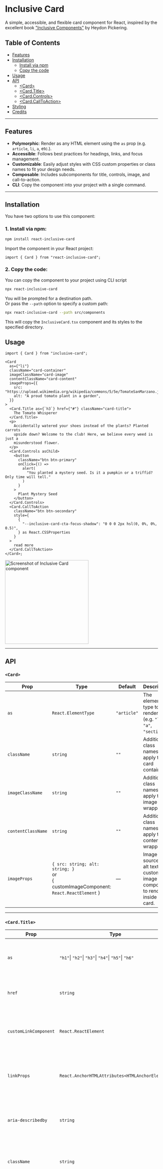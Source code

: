 # Inclusive Card

A simple, accessible, and flexible card component for React, inspired by the excellent book ["Inclusive Components"](https://inclusive-components.design/cards) by Heydon Pickering.

## Table of Contents

- [Features](#features)
- [Installation](#installation)
  - [Install via npm](#1-install-via-npm)
  - [Copy the code](#2-copy-the-code)
- [Usage](#usage)
- [API](#api)
  - [\<Card>](#card)
  - [\<Card.Title>](#cardtitle)
  - [\<Card.Controls>](#cardcontrols)
  - [\<Card.CallToAction>](#cardcalltoaction)
- [Styling](#styling)
- [Credits](#credits)

---

## Features

- **Polymorphic**: Render as any HTML element using the `as` prop (e.g. `article`, `li`, `a`, etc.).
- **Accessible**: Follows best practices for headings, links, and focus management.
- **Customizable**: Easily adjust styles with CSS custom properties or class names to fit your design needs.
- **Composable**: Includes subcomponents for title, controls, image, and call-to-action.
- **CLI**: Copy the component into your project with a single command.

---

## Installation

You have two options to use this component:

### 1. Install via npm:

```bash
npm install react-inclusive-card
```

Import the component in your React project:

```tsx
import { Card } from "react-inclusive-card";
```

### 2. Copy the code:

You can copy the component to your project using CLI script

```bash
npx react-inclusive-card
```

You will be prompted for a destination path.
\
 Or pass the `--path` option to specify a custom path:

```bash
npx react-inclusive-card --path src/components
```

This will copy the `InclusiveCard.tsx` component and its styles to the specified directory.

## Usage

```tsx
import { Card } from "inclusive-card";

<Card
  as={"li"}
  className="card-container"
  imageClassName="card-image"
  contentClassName="card-content"
  imageProps={{
    src: "https://upload.wikimedia.org/wikipedia/commons/5/5e/TomateSanMarzano.jpg",
    alt: "A proud tomato plant in a garden",
  }}
>
  <Card.Title as={`h3`} href={"#"} className="card-title">
    The Tomato Whisperer
  </Card.Title>
  <p>
    Accidentally watered your shoes instead of the plants? Planted carrots
    upside down? Welcome to the club! Here, we believe every weed is just a
    misunderstood flower.
  </p>
  <Card.Controls asChild>
    <button
      className="btn btn-primary"
      onClick={() =>
        alert(
          "You planted a mystery seed. Is it a pumpkin or a triffid? Only time will tell."
        )
      }
    >
      Plant Mystery Seed
    </button>
  </Card.Controls>
  <Card.CallToAction
    className="btn btn-secondary"
    style={
      {
        "--inclusive-card-cta-focus-shadow": "0 0 0 2px hsl(0, 0%, 0%, 0.5)",
      } as React.CSSProperties
    }
  >
    read more
  </Card.CallToAction>
</Card>;
```

<div align="start">
   <img src="public/images/example.png" alt="Screenshot of Inclusive Card component" width="275px" />
</div>

---

## API

### `<Card>`

| Prop               | Type                                                                                      | Default     | Description                                                                       |
| ------------------ | ----------------------------------------------------------------------------------------- | ----------- | --------------------------------------------------------------------------------- |
| `as`               | `React.ElementType`                                                                       | `"article"` | The element type to render as (e.g. `"li"`, `"a"`, `"section"`).                  |
| `className`        | `string`                                                                                  | `""`        | Additional class names to apply to the card container.                            |
| `imageClassName`   | `string`                                                                                  | `""`        | Additional class names to apply to the image wrapper.                             |
| `contentClassName` | `string`                                                                                  | `""`        | Additional class names to apply to the content wrapper.                           |
| `imageProps`       | `{ src: string; alt: string; }`<br/>or<br/>{ customImageComponent: `React.ReactElement` } | —           | Image source and alt text, or a custom image component to render inside the card. |

---

### `<Card.Title>`

| Prop                  | Type                                                | Default | Description                                                       |
| --------------------- | --------------------------------------------------- | ------- | ----------------------------------------------------------------- |
| `as`                  | `"h1"`\| `"h2"`\| `"h3"`\| `"h4"`\| `"h5"`\| `"h6"` | `"h2"`  | The element type to render as (e.g. `"h1"`, `"h3"`, etc.).        |
| `href`                | `string`                                            | —       | If provided, renders an `<a>` element with this URL.              |
| `customLinkComponent` | `React.ReactElement`                                | —       | A custom link component to use instead of the default `<a>`.      |
| `linkProps`           | `React.AnchorHTMLAttributes<HTMLAnchorElement>`     | —       | Additional props to pass to the link element if `href` is used.   |
| `aria-describedby`    | `string`                                            | —       | ID of an element providing additional context for screen readers. |
| `className`           | `string`                                            | `""`    | Additional class names to apply to the title element.             |
| `children`            | `React.ReactNode`                                   | —       | The content of the title, typically text or a link.               |

- Use for the main heading of the card.
- Renders as a heading element (`h1`-`h6`) with an anchor link that makes the whole card clickable if `href` or `customLinkComponent` is provided.

---

### `<Card.Controls>`

| Prop        | Type                | Default | Description                                                           |
| ----------- | ------------------- | ------- | --------------------------------------------------------------------- |
| `as`        | `React.ElementType` | `"div"` | The element type to render as (e.g. `"button"`, `"div"`).             |
| `asChild`   | `boolean`           | `false` | If `true`, applies styles to the child element directly (no wrapper). |
| `className` | `string`            | `""`    | Additional class names to apply to the controls wrapper.              |
| `children`  | `React.ReactNode`   | —       | The content of the controls, typically buttons or links.              |

- Use for interactive elements like buttons or links.

---

### `<Card.CallToAction>`

| Prop        | Type                | Default | Description                                                    |
| ----------- | ------------------- | ------- | -------------------------------------------------------------- |
| `as`        | `React.ElementType` | `"div"` | The element type to render as (e.g. `"button"`, `"div"`).      |
| `className` | `string`            | `""`    | Additional class names to apply to the call-to-action wrapper. |
| `children`  | `React.ReactNode`   | —       | The content of the call-to-action, typically text or a link.   |

- Use for decorative call-to-action elements (e.g., "read more" links).
- Hidden from screen readers by default (`aria-hidden="true"`).
- Gets focus styles when the card title is focused.

---

## Styling

1. Use the `className` prop to add your own styles.
1. Customize with CSS custom properties in your own stylesheet:

- `--inclusive-card-default-shadow`
- `--inclusive-card-hover-shadow`
- `--inclusive-card-focus-shadow`
- `--inclusive-card-cta-focus-decoration`
- `--inclusive-card-cta-focus-shadow`

1. Or override classes like `.inclusive-card`, `.inclusive-card__title`, `.inclusive-card__controls`, etc.

## Credits

Inspired by ["Inclusive Components"](https://inclusive-components.design/cards) by Heydon Pickering.
